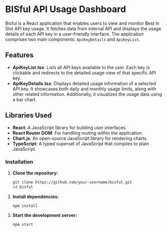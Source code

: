 # BISful API Usage Dashboard

Bisful is a React application that enables users to view and monitor Best In Slot API key usage. It fetches data from internal API and displays the usage details of each API key in a user-friendly interface. The application comprises two main components: `ApiKeyDetails` and `ApiKeyList`.

## Features

- **ApiKeyList.tsx**: Lists all API keys available to the user. Each key is clickable and redirects to the detailed usage view of that specific API key.
- **ApiKeyDetails.tsx**: Displays detailed usage information of a selected API key. It showcases both daily and monthly usage limits, along with other related information. Additionally, it visualizes the usage data using a bar chart.

## Libraries Used

- **React**: A JavaScript library for building user interfaces.
- **React Router DOM**: For handling routing within the application.
- **Chart.js**: An open-source JavaScript library for rendering charts.
- **TypeScript**: A typed superset of JavaScript that compiles to plain JavaScript.

### Installation

1. **Clone the repository:**

   ```bash
   git clone https://github.com/your-username/bisful.git
   cd bisful

2. **Install dependencies:**

    ```bash
    npm install

3. **Start the development server:**
    ```bash
    npm start
